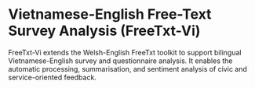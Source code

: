 # Vietnamese-English Free-Text Survey Analysis (FreeTxt-Vi)

FreeTxt-Vi extends the Welsh-English FreeTxt toolkit to support bilingual Vietnamese-English survey and questionnaire analysis. It enables the automatic processing, summarisation, and sentiment analysis of civic and service-oriented feedback.
